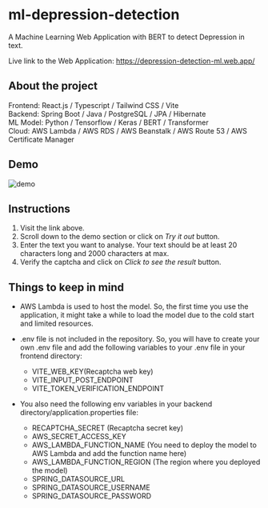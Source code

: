 # ml-depression-detection

A Machine Learning Web Application with BERT to detect Depression in text.

Live link to the Web Application: https://depression-detection-ml.web.app/

## About the project
Frontend: React.js / Typescript / Tailwind CSS / Vite  
Backend: Spring Boot / Java / PostgreSQL / JPA / Hibernate  
ML Model: Python / Tensorflow / Keras / BERT / Transformer  
Cloud: AWS Lambda / AWS RDS / AWS Beanstalk / AWS Route 53 / AWS Certificate Manager  

## Demo 

![demo](https://user-images.githubusercontent.com/95255319/227807052-e4c91089-f45d-4a0a-b2dc-c823c53a5281.gif)

## Instructions

1. Visit the link above.  
2. Scroll down to the demo section or click on  *Try it out* button.  
3. Enter the text you want to analyse. Your text should be at least 20 characters long and 2000 characters at max.  
4. Verify the captcha and click on *Click to see the result* button.  

## Things to keep in mind
- AWS Lambda is used to host the model. So, the first time you use the application, it might take a while to load the model due to the cold start and limited resources.  
- .env file is not included in the repository. So, you will have to create your own .env file and add the following variables to your .env file in your frontend directory:  
    - VITE_WEB_KEY(Recaptcha web key)  
    - VITE_INPUT_POST_ENDPOINT  
    - VITE_TOKEN_VERIFICATION_ENDPOINT  

- You also need the following env variables in your backend directory/application.properties file:  
    - RECAPTCHA_SECRET (Recaptcha secret key)  
    - AWS_SECRET_ACCESS_KEY  
    - AWS_LAMBDA_FUNCTION_NAME (You need to deploy the model to AWS Lambda and add the function name here)  
    - AWS_LAMBDA_FUNCTION_REGION (The region where you deployed the model)  
    - SPRING_DATASOURCE_URL  
    - SPRING_DATASOURCE_USERNAME  
    - SPRING_DATASOURCE_PASSWORD  









